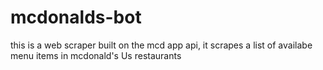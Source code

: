 # mcdonalds-bot
 this is a web scraper built on the mcd app api, it scrapes a list of availabe menu items in mcdonald's Us restaurants
 
